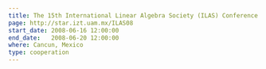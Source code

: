 ```yaml
---
title: The 15th International Linear Algebra Society (ILAS) Conference
page: http://star.izt.uam.mx/ILAS08
start_date: 2008-06-16 12:00:00
end_date:   2008-06-20 12:00:00
where: Cancun, Mexico
type: cooperation
---
```


